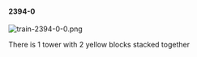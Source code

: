 #### 2394-0
![train-2394-0-0.png](https://github.com/lil-lab/nlvr/raw/master/nlvr/train/images/62/train-2394-0-0.png "train-2394-0-0.png")

There is 1 tower with 2 yellow blocks stacked together